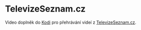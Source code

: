# TelevizeSeznam.cz

Video doplněk do [Kodi](http://www.kodi.tv/) pro přehrávání videí z [TelevizeSeznam.cz](https://www.televizeseznam.cz).
